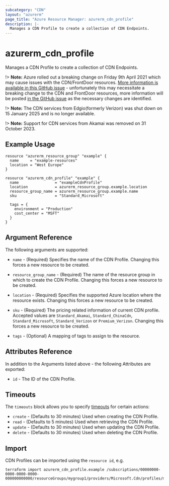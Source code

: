 ```yaml
---
subcategory: "CDN"
layout: "azurerm"
page_title: "Azure Resource Manager: azurerm_cdn_profile"
description: |-
  Manages a CDN Profile to create a collection of CDN Endpoints.
---
```


# azurerm_cdn_profile

Manages a CDN Profile to create a collection of CDN Endpoints.

!> **Note:** Azure rolled out a breaking change on Friday 9th April 2021 which may cause issues with the CDN/FrontDoor resources. [More information is available in this GitHub issue](https://github.com/hashicorp/terraform-provider-azurerm/issues/11231) - unfortunately this may necessitate a breaking change to the CDN and FrontDoor resources, more information will be posted [in the GitHub issue](https://github.com/hashicorp/terraform-provider-azurerm/issues/11231) as the necessary changes are identified.

!> **Note:** The CDN services from Edgio(formerly Verizon) was shut down on 15 January 2025 and is no longer available.

!> **Note:** Support for CDN services from Akamai was removed on 31 October 2023.
## Example Usage

```hcl
resource "azurerm_resource_group" "example" {
  name     = "example-resources"
  location = "West Europe"
}

resource "azurerm_cdn_profile" "example" {
  name                = "exampleCdnProfile"
  location            = azurerm_resource_group.example.location
  resource_group_name = azurerm_resource_group.example.name
  sku                 = "Standard_Microsoft"

  tags = {
    environment = "Production"
    cost_center = "MSFT"
  }
}
```

## Argument Reference

The following arguments are supported:

* `name` - (Required) Specifies the name of the CDN Profile. Changing this forces a new resource to be created.

* `resource_group_name` - (Required) The name of the resource group in which to create the CDN Profile. Changing this forces a new resource to be created.

* `location` - (Required) Specifies the supported Azure location where the resource exists. Changing this forces a new resource to be created.

* `sku` - (Required) The pricing related information of current CDN profile. Accepted values are `Standard_Akamai`, `Standard_ChinaCdn`, `Standard_Microsoft`, `Standard_Verizon` or `Premium_Verizon`. Changing this forces a new resource to be created.

* `tags` - (Optional) A mapping of tags to assign to the resource.

## Attributes Reference

In addition to the Arguments listed above - the following Attributes are exported:

* `id` - The ID of the CDN Profile.

## Timeouts

The `timeouts` block allows you to specify [timeouts](https://www.terraform.io/language/resources/syntax#operation-timeouts) for certain actions:

* `create` - (Defaults to 30 minutes) Used when creating the CDN Profile.
* `read` - (Defaults to 5 minutes) Used when retrieving the CDN Profile.
* `update` - (Defaults to 30 minutes) Used when updating the CDN Profile.
* `delete` - (Defaults to 30 minutes) Used when deleting the CDN Profile.

## Import

CDN Profiles can be imported using the `resource id`, e.g.

```shell
terraform import azurerm_cdn_profile.example /subscriptions/00000000-0000-0000-0000-000000000000/resourceGroups/mygroup1/providers/Microsoft.Cdn/profiles/myprofile1
```

